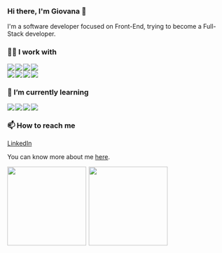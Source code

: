 ### Hi there, I'm Giovana 👋

I'm a software developer focused on Front-End, trying to become a Full-Stack developer.

### 👩‍💻 I work with
<div style="display: flex; gap: 2px;">
     <img src="https://img.shields.io/badge/HTML5-E34F26.svg?style=for-the-badge&logo=HTML5&logoColor=white" />
     <img src="https://img.shields.io/badge/CSS-663399.svg?style=for-the-badge&logo=CSS&logoColor=white" />
     <img src="https://img.shields.io/badge/JavaScript-F7DF1E.svg?style=for-the-badge&logo=JavaScript&logoColor=black" />
     <img src="https://img.shields.io/badge/TypeScript-3178C6.svg?style=for-the-badge&logo=TypeScript&logoColor=white" />
</div>

<div style="display: flex; gap: 2px;">
     <img src="https://img.shields.io/badge/React-61DAFB.svg?style=for-the-badge&logo=React&logoColor=black" />
     <img src="https://img.shields.io/badge/React_Native-20232A?style=for-the-badge&logo=react&logoColor=61DAFB" />
     <img src="https://img.shields.io/badge/Angular-0F0F11.svg?style=for-the-badge&logo=Angular&logoColor=white" />
     <img src="https://img.shields.io/badge/Tailwind%20CSS-06B6D4.svg?style=for-the-badge&logo=Tailwind-CSS&logoColor=white" />
</div>

### 🌱 I’m currently learning
<div style="display: flex; gap: 2px;">
     <img src="https://img.shields.io/badge/Next.js-000000.svg?style=for-the-badge&logo=nextdotjs&logoColor=white" />
     <img src="https://img.shields.io/badge/Go-00ADD8.svg?style=for-the-badge&logo=Go&logoColor=white" />
     <img src="https://img.shields.io/badge/Docker-2496ED.svg?style=for-the-badge&logo=Docker&logoColor=white" />
     <img src="https://img.shields.io/badge/Node.js-5FA04E.svg?style=for-the-badge&logo=nodedotjs&logoColor=white" />
</div>

### 📫 How to reach me 
[LinkedIn](https://www.linkedin.com/in/giovana-aparecida-napoli-da-silva/)

You can know more about me [here](https://portfolio-flame-ten-51.vercel.app/pt).

<div style="display: flex; gap: 6px;">
     <img height="180em" src="https://github-readme-stats.vercel.app/api?username=GiovanaNapoli&show_icons=true&theme=highcontrast&include_all_commits=true&count_private=true"/>
     <img height="180em" src="https://github-readme-stats.vercel.app/api/top-langs/?username=GiovanaNapoli&layout=compact&langs_count=7&theme=highcontrast"/>
</div>

